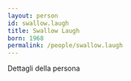```yaml
---
layout: person
id: swallow.laugh
title: Swallow Laugh
born: 1968
permalink: /people/swallow.laugh
---
```


Dettagli della persona 